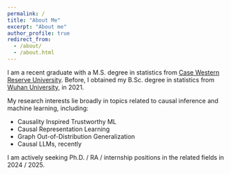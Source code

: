 ```yaml
---
permalink: /
title: "About Me"
excerpt: "About me"
author_profile: true
redirect_from: 
  - /about/
  - /about.html
---
```


I am a recent graduate with a M.S. degree in statistics from [Case Western Reserve University](https://case.edu/). Before, I obtained my B.Sc. degree in statistics from [Wuhan University](https://en.whu.edu.cn/), in 2021.

My research interests lie broadly in topics related to causal inference and machine learning, including: 
- Causality Inspired Trustworthy ML
- Causal Representation Learning
- Graph Out-of-Distribution Generalization
- Causal LLMs, recently

I am actively seeking Ph.D. / RA / internship positions in the related fields in 2024 / 2025. 

